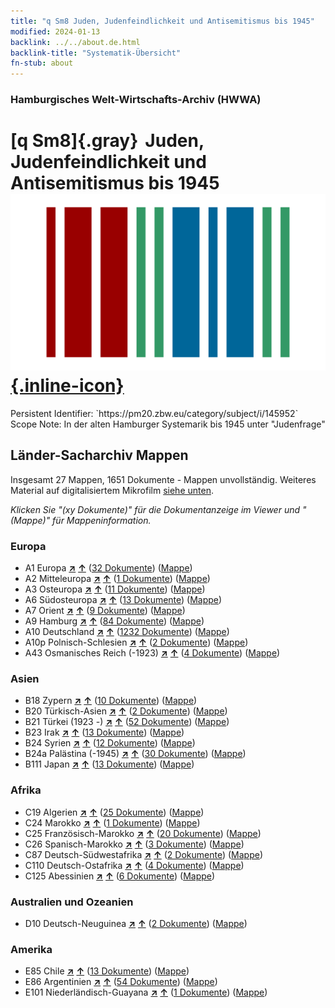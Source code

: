 ```yaml
---
title: "q Sm8 Juden, Judenfeindlichkeit und Antisemitismus bis 1945"
modified: 2024-01-13
backlink: ../../about.de.html
backlink-title: "Systematik-Übersicht"
fn-stub: about
---
```


### Hamburgisches Welt-Wirtschafts-Archiv (HWWA)

# [q Sm8]{.gray}&#8201; Juden, Judenfeindlichkeit und Antisemitismus bis 1945 &#160; [![Wikidata](/images/Wikidata-logo.svg "Wikidata"){.inline-icon}](http://www.wikidata.org/entity/Q104711378)

<div class="hint">Persistent Identifier: `https://pm20.zbw.eu/category/subject/i/145952`</div>

<div class="hint">
Scope Note: In der alten Hamburger Systemarik bis 1945 unter "Judenfrage"
</div>





## Länder-Sacharchiv Mappen






Insgesamt 27 Mappen, 1651 Dokumente - Mappen unvollständig. Weiteres Material auf digitalisiertem Mikrofilm [siehe unten](#filmsections).

_Klicken Sie "(xy Dokumente)" für die Dokumentanzeige im Viewer und "(Mappe)" für Mappeninformation._




### Europa

- A1 Europa [**&nearr;**](../../../geo/i/140892/about.de.html "Europa (alle Mappen)") [**&uarr;**](../../../geo/about.de.html#A1 "Ländersystematik") (<a href="https://pm20.zbw.eu/iiifview/folder/sh/140892,145952" title="über: Europa : Juden, Judenfeindlichkeit und Antisemitismus bis 1945" target="_blank">32 Dokumente</a>) ([Mappe](../../../../folder/sh/1408xx/140892/1459xx/145952/about.de.html))
- A2 Mitteleuropa [**&nearr;**](../../../geo/i/140895/about.de.html "Mitteleuropa (alle Mappen)") [**&uarr;**](../../../geo/about.de.html#A2 "Ländersystematik") (<a href="https://pm20.zbw.eu/iiifview/folder/sh/140895,145952" title="über: Mitteleuropa : Juden, Judenfeindlichkeit und Antisemitismus bis 1945" target="_blank">1 Dokumente</a>) ([Mappe](../../../../folder/sh/1408xx/140895/1459xx/145952/about.de.html))
- A3 Osteuropa [**&nearr;**](../../../geo/i/140896/about.de.html "Osteuropa (alle Mappen)") [**&uarr;**](../../../geo/about.de.html#A3 "Ländersystematik") (<a href="https://pm20.zbw.eu/iiifview/folder/sh/140896,145952" title="über: Osteuropa : Juden, Judenfeindlichkeit und Antisemitismus bis 1945" target="_blank">11 Dokumente</a>) ([Mappe](../../../../folder/sh/1408xx/140896/1459xx/145952/about.de.html))
- A6 Südosteuropa [**&nearr;**](../../../geo/i/140900/about.de.html "Südosteuropa (alle Mappen)") [**&uarr;**](../../../geo/about.de.html#A6 "Ländersystematik") (<a href="https://pm20.zbw.eu/iiifview/folder/sh/140900,145952" title="über: Südosteuropa : Juden, Judenfeindlichkeit und Antisemitismus bis 1945" target="_blank">13 Dokumente</a>) ([Mappe](../../../../folder/sh/1409xx/140900/1459xx/145952/about.de.html))
- A7 Orient [**&nearr;**](../../../geo/i/140902/about.de.html "Orient (alle Mappen)") [**&uarr;**](../../../geo/about.de.html#A7 "Ländersystematik") (<a href="https://pm20.zbw.eu/iiifview/folder/sh/140902,145952" title="über: Orient : Juden, Judenfeindlichkeit und Antisemitismus bis 1945" target="_blank">9 Dokumente</a>) ([Mappe](../../../../folder/sh/1409xx/140902/1459xx/145952/about.de.html))
- A9 Hamburg [**&nearr;**](../../../geo/i/140905/about.de.html "Hamburg (alle Mappen)") [**&uarr;**](../../../geo/about.de.html#A9 "Ländersystematik") (<a href="https://pm20.zbw.eu/iiifview/folder/sh/140905,145952" title="über: Hamburg : Juden, Judenfeindlichkeit und Antisemitismus bis 1945" target="_blank">84 Dokumente</a>) ([Mappe](../../../../folder/sh/1409xx/140905/1459xx/145952/about.de.html))
- A10 Deutschland [**&nearr;**](../../../geo/i/126128/about.de.html "Deutschland (alle Mappen)") [**&uarr;**](../../../geo/about.de.html#A10 "Ländersystematik") (<a href="https://pm20.zbw.eu/iiifview/folder/sh/126128,145952" title="über: Deutschland : Juden, Judenfeindlichkeit und Antisemitismus bis 1945" target="_blank">1232 Dokumente</a>) ([Mappe](../../../../folder/sh/1261xx/126128/1459xx/145952/about.de.html))
- A10p Polnisch-Schlesien [**&nearr;**](../../../geo/i/140951/about.de.html "Polnisch-Schlesien (alle Mappen)") [**&uarr;**](../../../geo/about.de.html#A10p "Ländersystematik") (<a href="https://pm20.zbw.eu/iiifview/folder/sh/140951,145952" title="über: Polnisch-Schlesien : Juden, Judenfeindlichkeit und Antisemitismus bis 1945" target="_blank">2 Dokumente</a>) ([Mappe](../../../../folder/sh/1409xx/140951/1459xx/145952/about.de.html))
- A43 Osmanisches Reich (-1923) [**&nearr;**](../../../geo/i/141034/about.de.html "Osmanisches Reich (-1923) (alle Mappen)") [**&uarr;**](../../../geo/about.de.html#A43 "Ländersystematik") (<a href="https://pm20.zbw.eu/iiifview/folder/sh/141034,145952" title="über: Osmanisches Reich (-1923) : Juden, Judenfeindlichkeit und Antisemitismus bis 1945" target="_blank">4 Dokumente</a>) ([Mappe](../../../../folder/sh/1410xx/141034/1459xx/145952/about.de.html))

### Asien

- B18 Zypern [**&nearr;**](../../../geo/i/141079/about.de.html "Zypern (alle Mappen)") [**&uarr;**](../../../geo/about.de.html#B18 "Ländersystematik") (<a href="https://pm20.zbw.eu/iiifview/folder/sh/141079,145952" title="über: Zypern : Juden, Judenfeindlichkeit und Antisemitismus bis 1945" target="_blank">10 Dokumente</a>) ([Mappe](../../../../folder/sh/1410xx/141079/1459xx/145952/about.de.html))
- B20 Türkisch-Asien [**&nearr;**](../../../geo/i/141108/about.de.html "Türkisch-Asien (alle Mappen)") [**&uarr;**](../../../geo/about.de.html#B20 "Ländersystematik") (<a href="https://pm20.zbw.eu/iiifview/folder/sh/141108,145952" title="über: Türkisch-Asien : Juden, Judenfeindlichkeit und Antisemitismus bis 1945" target="_blank">2 Dokumente</a>) ([Mappe](../../../../folder/sh/1411xx/141108/1459xx/145952/about.de.html))
- B21 Türkei (1923 -) [**&nearr;**](../../../geo/i/141111/about.de.html "Türkei (1923 -) (alle Mappen)") [**&uarr;**](../../../geo/about.de.html#B21 "Ländersystematik") (<a href="https://pm20.zbw.eu/iiifview/folder/sh/141111,145952" title="über: Türkei (1923 -) : Juden, Judenfeindlichkeit und Antisemitismus bis 1945" target="_blank">52 Dokumente</a>) ([Mappe](../../../../folder/sh/1411xx/141111/1459xx/145952/about.de.html))
- B23 Irak [**&nearr;**](../../../geo/i/141113/about.de.html "Irak (alle Mappen)") [**&uarr;**](../../../geo/about.de.html#B23 "Ländersystematik") (<a href="https://pm20.zbw.eu/iiifview/folder/sh/141113,145952" title="über: Irak : Juden, Judenfeindlichkeit und Antisemitismus bis 1945" target="_blank">13 Dokumente</a>) ([Mappe](../../../../folder/sh/1411xx/141113/1459xx/145952/about.de.html))
- B24 Syrien [**&nearr;**](../../../geo/i/141114/about.de.html "Syrien (alle Mappen)") [**&uarr;**](../../../geo/about.de.html#B24 "Ländersystematik") (<a href="https://pm20.zbw.eu/iiifview/folder/sh/141114,145952" title="über: Syrien : Juden, Judenfeindlichkeit und Antisemitismus bis 1945" target="_blank">12 Dokumente</a>) ([Mappe](../../../../folder/sh/1411xx/141114/1459xx/145952/about.de.html))
- B24a Palästina (-1945) [**&nearr;**](../../../geo/i/141115/about.de.html "Palästina (-1945) (alle Mappen)") [**&uarr;**](../../../geo/about.de.html#B24a "Ländersystematik") (<a href="https://pm20.zbw.eu/iiifview/folder/sh/141115,145952" title="über: Palästina (-1945) : Juden, Judenfeindlichkeit und Antisemitismus bis 1945" target="_blank">30 Dokumente</a>) ([Mappe](../../../../folder/sh/1411xx/141115/1459xx/145952/about.de.html))
- B111 Japan [**&nearr;**](../../../geo/i/141272/about.de.html "Japan (alle Mappen)") [**&uarr;**](../../../geo/about.de.html#B111 "Ländersystematik") (<a href="https://pm20.zbw.eu/iiifview/folder/sh/141272,145952" title="über: Japan : Juden, Judenfeindlichkeit und Antisemitismus bis 1945" target="_blank">13 Dokumente</a>) ([Mappe](../../../../folder/sh/1412xx/141272/1459xx/145952/about.de.html))

### Afrika

- C19 Algerien [**&nearr;**](../../../geo/i/141354/about.de.html "Algerien (alle Mappen)") [**&uarr;**](../../../geo/about.de.html#C19 "Ländersystematik") (<a href="https://pm20.zbw.eu/iiifview/folder/sh/141354,145952" title="über: Algerien : Juden, Judenfeindlichkeit und Antisemitismus bis 1945" target="_blank">25 Dokumente</a>) ([Mappe](../../../../folder/sh/1413xx/141354/1459xx/145952/about.de.html))
- C24 Marokko [**&nearr;**](../../../geo/i/141356/about.de.html "Marokko (alle Mappen)") [**&uarr;**](../../../geo/about.de.html#C24 "Ländersystematik") (<a href="https://pm20.zbw.eu/iiifview/folder/sh/141356,145952" title="über: Marokko : Juden, Judenfeindlichkeit und Antisemitismus bis 1945" target="_blank">1 Dokumente</a>) ([Mappe](../../../../folder/sh/1413xx/141356/1459xx/145952/about.de.html))
- C25 Französisch-Marokko [**&nearr;**](../../../geo/i/141358/about.de.html "Französisch-Marokko (alle Mappen)") [**&uarr;**](../../../geo/about.de.html#C25 "Ländersystematik") (<a href="https://pm20.zbw.eu/iiifview/folder/sh/141358,145952" title="über: Französisch-Marokko : Juden, Judenfeindlichkeit und Antisemitismus bis 1945" target="_blank">20 Dokumente</a>) ([Mappe](../../../../folder/sh/1413xx/141358/1459xx/145952/about.de.html))
- C26 Spanisch-Marokko [**&nearr;**](../../../geo/i/141359/about.de.html "Spanisch-Marokko (alle Mappen)") [**&uarr;**](../../../geo/about.de.html#C26 "Ländersystematik") (<a href="https://pm20.zbw.eu/iiifview/folder/sh/141359,145952" title="über: Spanisch-Marokko : Juden, Judenfeindlichkeit und Antisemitismus bis 1945" target="_blank">3 Dokumente</a>) ([Mappe](../../../../folder/sh/1413xx/141359/1459xx/145952/about.de.html))
- C87 Deutsch-Südwestafrika [**&nearr;**](../../../geo/i/141450/about.de.html "Deutsch-Südwestafrika (alle Mappen)") [**&uarr;**](../../../geo/about.de.html#C87 "Ländersystematik") (<a href="https://pm20.zbw.eu/iiifview/folder/sh/141450,145952" title="über: Deutsch-Südwestafrika : Juden, Judenfeindlichkeit und Antisemitismus bis 1945" target="_blank">2 Dokumente</a>) ([Mappe](../../../../folder/sh/1414xx/141450/1459xx/145952/about.de.html))
- C110 Deutsch-Ostafrika [**&nearr;**](../../../geo/i/141471/about.de.html "Deutsch-Ostafrika (alle Mappen)") [**&uarr;**](../../../geo/about.de.html#C110 "Ländersystematik") (<a href="https://pm20.zbw.eu/iiifview/folder/sh/141471,145952" title="über: Deutsch-Ostafrika : Juden, Judenfeindlichkeit und Antisemitismus bis 1945" target="_blank">4 Dokumente</a>) ([Mappe](../../../../folder/sh/1414xx/141471/1459xx/145952/about.de.html))
- C125 Abessinien [**&nearr;**](../../../geo/i/141482/about.de.html "Abessinien (alle Mappen)") [**&uarr;**](../../../geo/about.de.html#C125 "Ländersystematik") (<a href="https://pm20.zbw.eu/iiifview/folder/sh/141482,145952" title="über: Abessinien : Juden, Judenfeindlichkeit und Antisemitismus bis 1945" target="_blank">6 Dokumente</a>) ([Mappe](../../../../folder/sh/1414xx/141482/1459xx/145952/about.de.html))

### Australien und Ozeanien

- D10 Deutsch-Neuguinea [**&nearr;**](../../../geo/i/141601/about.de.html "Deutsch-Neuguinea (alle Mappen)") [**&uarr;**](../../../geo/about.de.html#D10 "Ländersystematik") (<a href="https://pm20.zbw.eu/iiifview/folder/sh/141601,145952" title="über: Deutsch-Neuguinea : Juden, Judenfeindlichkeit und Antisemitismus bis 1945" target="_blank">2 Dokumente</a>) ([Mappe](../../../../folder/sh/1416xx/141601/1459xx/145952/about.de.html))

### Amerika

- E85 Chile [**&nearr;**](../../../geo/i/141691/about.de.html "Chile (alle Mappen)") [**&uarr;**](../../../geo/about.de.html#E85 "Ländersystematik") (<a href="https://pm20.zbw.eu/iiifview/folder/sh/141691,145952" title="über: Chile : Juden, Judenfeindlichkeit und Antisemitismus bis 1945" target="_blank">13 Dokumente</a>) ([Mappe](../../../../folder/sh/1416xx/141691/1459xx/145952/about.de.html))
- E86 Argentinien [**&nearr;**](../../../geo/i/141692/about.de.html "Argentinien (alle Mappen)") [**&uarr;**](../../../geo/about.de.html#E86 "Ländersystematik") (<a href="https://pm20.zbw.eu/iiifview/folder/sh/141692,145952" title="über: Argentinien : Juden, Judenfeindlichkeit und Antisemitismus bis 1945" target="_blank">54 Dokumente</a>) ([Mappe](../../../../folder/sh/1416xx/141692/1459xx/145952/about.de.html))
- E101 Niederländisch-Guayana [**&nearr;**](../../../geo/i/141699/about.de.html "Niederländisch-Guayana (alle Mappen)") [**&uarr;**](../../../geo/about.de.html#E101 "Ländersystematik") (<a href="https://pm20.zbw.eu/iiifview/folder/sh/141699,145952" title="über: Niederländisch-Guayana : Juden, Judenfeindlichkeit und Antisemitismus bis 1945" target="_blank">1 Dokumente</a>) ([Mappe](../../../../folder/sh/1416xx/141699/1459xx/145952/about.de.html))



<a id="filmsections" />













